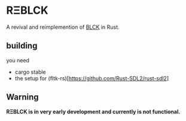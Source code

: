 # RΞBLCK
A revival and reimplemention of [BLCK](https://github.com/FlowVix/BLCK) in Rust.

## building
you need
- cargo stable
- the setup for (fltk-rs)[https://github.com/Rust-SDL2/rust-sdl2]
## Warning
**RΞBLCK is in very early development and currently is not functional.**
